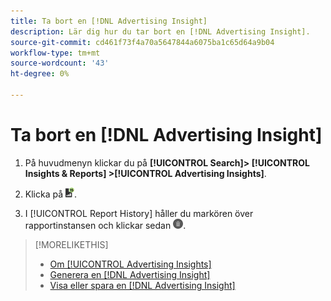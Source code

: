 ```yaml
---
title: Ta bort en [!DNL Advertising Insight]
description: Lär dig hur du tar bort en [!DNL Advertising Insight].
source-git-commit: cd461f73f4a70a5647844a6075ba1c65d64a9b04
workflow-type: tm+mt
source-wordcount: '43'
ht-degree: 0%

---
```


# Ta bort en [!DNL Advertising Insight]

1. På huvudmenyn klickar du på **[!UICONTROL Search]> [!UICONTROL Insights & Reports] >[!UICONTROL Advertising Insights]**.

2. Klicka på ![Rapporter](/help/search-social-commerce/assets/insight-reports.png "Rapporter").

3. I [!UICONTROL Report History] håller du markören över rapportinstansen och klickar sedan ![Ta bort](/help/search-social-commerce/assets/insight-delete.png "Ta bort").

>[!MORELIKETHIS]
>
>* [Om [!UICONTROL Advertising Insights]](insight-about.md)
>* [Generera en [!DNL Advertising Insight]](insight-generate.md)
>* [Visa eller spara en [!DNL Advertising Insight]](insight-view-save.md)

